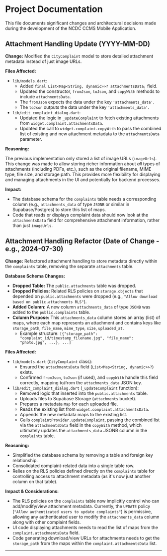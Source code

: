 # Project Documentation

This file documents significant changes and architectural decisions made during the development of the NCDC CCMS Mobile Application.

## Attachment Handling Update (YYYY-MM-DD)

**Change:** Modified the `CityComplaint` model to store detailed attachment metadata instead of just image URLs.

**Files Affected:**

*   `lib/models.dart`:
    *   Added `final List<Map<String, dynamic>>? attachmentsData;` field.
    *   Updated the constructor, `fromJson`, `toJson`, and `copyWith` methods to include `attachmentsData`.
    *   The `fromJson` expects the data under the key `'attachments_data'`.
    *   The `toJson` outputs the data under the key `'attachments_data'`.
*   `lib/edit_complaint_dialog.dart`:
    *   Updated the logic in `_updateComplaint` to fetch existing attachments from `widget.complaint.attachmentsData`.
    *   Updated the call to `widget.complaint.copyWith` to pass the combined list of existing and new attachment metadata to the `attachmentsData` parameter.

**Reasoning:**

The previous implementation only stored a list of image URLs (`imageUrls`). This change was made to allow storing richer information about *all* types of attachments (including PDFs, etc.), such as the original filename, MIME type, file size, and storage path. This provides more flexibility for displaying and managing attachments in the UI and potentially for backend processes.

**Impact:**

*   The database schema for the `complaints` table needs a corresponding column (e.g., `attachments_data` of type `JSONB` or similar in Supabase/Postgres) to store this list of maps.
*   Code that reads or displays complaint data should now look at the `attachmentsData` field for comprehensive attachment information, rather than just `imageUrls`.

## Attachment Handling Refactor (Date of Change - e.g., 2024-07-30)

**Change:** Refactored attachment handling to store metadata directly within the `complaints` table, removing the separate `attachments` table.

**Database Schema Changes:**

*   **Dropped Table:** The `public.attachments` table was dropped.
*   **Dropped Policies:** Related RLS policies on `storage.objects` that depended on `public.attachments` were dropped (e.g., `"Allow download based on public.attachments RLS"`).
*   **Added Column:** A new column `attachments_data` of type `JSONB` was added to the `public.complaints` table.
*   **Column Purpose:** This `attachments_data` column stores an array (list) of maps, where each map represents an attachment and contains keys like `storage_path`, `file_name`, `mime_type`, `size`, `uploaded_at`.
    *   Example structure: `[{"storage_path": "complaint_id/timestamp_filename.jpg", "file_name": "photo.jpg", ...}, ...]`

**Files Affected:**

*   `lib/models.dart` (`CityComplaint` class):
    *   Ensured the `attachmentsData` field (`List<Map<String, dynamic>>?`) exists.
    *   Confirmed `fromJson`, `toJson` (if used), and `copyWith` handle this field correctly, mapping to/from the `attachments_data` JSON key.
*   `lib/edit_complaint_dialog.dart` (`_updateComplaint` function):
    *   Removed logic that inserted into the `public.attachments` table.
    *   Uploads files to Supabase Storage (`attachments` bucket).
    *   Prepares a metadata `Map` for each uploaded file.
    *   Reads the existing list from `widget.complaint.attachmentsData`.
    *   Appends the new metadata maps to the existing list.
    *   Calls `complaintProvider.updateComplaint`, passing the combined list via the `attachmentsData` field in the `copyWith` method, which ultimately updates the `attachments_data` JSONB column in the `complaints` table.

**Reasoning:**

*   Simplified the database schema by removing a table and foreign key relationship.
*   Consolidated complaint-related data into a single table row.
*   Relies on the RLS policies defined directly on the `complaints` table for controlling access to attachment metadata (as it's now just another column on that table).

**Impact & Considerations:**

*   The RLS policies on the `complaints` table now implicitly control who can add/modify/view attachment metadata. Currently, the `UPDATE` policy (`"Allow authenticated users to update complaints"`) is permissive, allowing any authenticated user to modify the `attachments_data` column along with other complaint fields.
*   UI code displaying attachments needs to read the list of maps from the `complaint.attachmentsData` field.
*   Code generating download/view URLs for attachments needs to get the `storage_path` from the maps within the `complaint.attachmentsData` list.

--- 